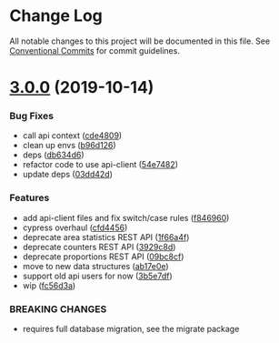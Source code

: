 # Change Log

All notable changes to this project will be documented in this file.
See [Conventional Commits](https://conventionalcommits.org) for commit guidelines.

# [3.0.0](https://github.com/neontribe/gbptm/compare/v2.9.0...v3.0.0) (2019-10-14)


### Bug Fixes

* call api context ([cde4809](https://github.com/neontribe/gbptm/commit/cde4809))
* clean up envs ([b96d126](https://github.com/neontribe/gbptm/commit/b96d126))
* deps ([db634d6](https://github.com/neontribe/gbptm/commit/db634d6))
* refactor code to use api-client ([54e7482](https://github.com/neontribe/gbptm/commit/54e7482))
* update deps ([03dd42d](https://github.com/neontribe/gbptm/commit/03dd42d))


### Features

* add api-client files and fix switch/case rules ([f846960](https://github.com/neontribe/gbptm/commit/f846960))
* cypress overhaul ([cfd4456](https://github.com/neontribe/gbptm/commit/cfd4456))
* deprecate area statistics REST API ([1f66a4f](https://github.com/neontribe/gbptm/commit/1f66a4f))
* deprecate counters REST API ([3929c8d](https://github.com/neontribe/gbptm/commit/3929c8d))
* deprecate proportions REST API ([09bc8cf](https://github.com/neontribe/gbptm/commit/09bc8cf))
* move to new data structures ([ab17e0e](https://github.com/neontribe/gbptm/commit/ab17e0e))
* support old api users for now ([3b5e7df](https://github.com/neontribe/gbptm/commit/3b5e7df))
* wip ([fc56d3a](https://github.com/neontribe/gbptm/commit/fc56d3a))


### BREAKING CHANGES

* requires full database migration, see the migrate
package
